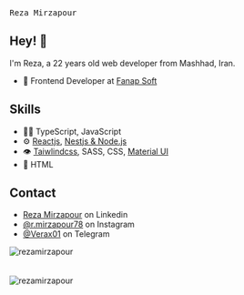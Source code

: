 <pre>
<span>Reza Mirzapour</span>
</pre>

## Hey! 👋

I'm Reza, a 22 years old web developer from Mashhad, Iran.

- 🧭 Frontend Developer at [Fanap Soft](https://www.linkedin.com/company/fanapsoft)

## Skills

- 👨‍💻 TypeScript, JavaScript
- ⚙️ [Reactjs](https://github.com/reactjs/reactjs.org), [Nestjs & Node.js](https://github.com/nestjs/nest)
- 👁️ [Taiwlindcss](https://github.com/tailwindlabs/tailwindcss), SASS, CSS, [Material UI](https://github.com/mui-org/material-ui)
- 💽 HTML

## Contact

- [Reza Mirzapour](https://www.linkedin.com/in/reza-mirzapour-7517621b9/) on Linkedin
- [@r.mirzapour78](https://twitter.com/instagram) on Instagram
- [@Verax01](t.me/username) on Telegram

<div><img align="center" src="https://github-readme-stats.vercel.app/api/top-langs/?username=rezamirzapour&layout=compact&hide=html" alt="rezamirzapour" /></div>
<br />
<br />
<div><img align="center" src="https://github-readme-stats.vercel.app/api?username=rezamirzapour&show_icons=true" alt="rezamirzapour" /></div>
